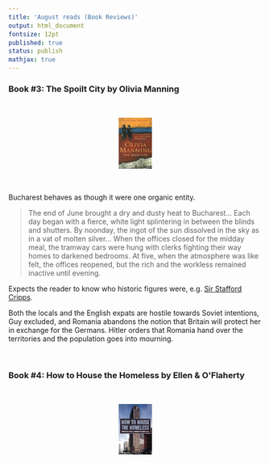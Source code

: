 ```yaml
---
title: 'August reads (Book Reviews)'
output: html_document
fontsize: 12pt
published: true
status: publish
mathjax: true
---
```


### Book #3: The Spoilt City by Olivia Manning

<br>
<p align="center"><img src="/figures/thespoiltcity.jpg" width="13%"></p>
<br>

Bucharest behaves as though it were one organic entity. 

> The end of June brought a dry and dusty heat to Bucharest... Each day began with a fierce, white light splintering in between the blinds and shutters. By noonday, the ingot of the sun dissolved in the sky as in a vat of molten silver... When the offices closed for the midday meal, the tramway cars were hung with clerks fighting their way homes to darkened bedrooms. At five, when the atmosphere was like felt, the offices reopened, but the rich and the workless remained inactive until evening.

Expects the reader to know who historic figures were, e.g. [Sir Stafford Cripps](https://en.wikipedia.org/wiki/Stafford_Cripps).

Both the locals and the English expats are hostile towards Soviet intentions, Guy excluded, and Romania abandons the notion that Britain will protect her in exchange for the Germans. Hitler orders that Romania hand over the territories and the population goes into mourning. 


<br>

### Book #4: How to House the Homeless by Ellen & O'Flaherty

<br>
<p align="center"><img src="/figures/howtohouse.jpg" width="13%"></p>
<br>


<br>

